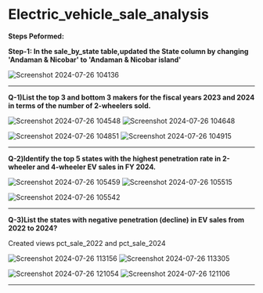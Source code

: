 # Electric_vehicle_sale_analysis

**Steps Peformed:**

**Step-1: In the sale_by_state table,updated the State column by changing 'Andaman & Nicobar' to 'Andaman & Nicobar island'**

![Screenshot 2024-07-26 104136](https://github.com/user-attachments/assets/1ebc51e6-08ad-4a2a-afe6-a88c318af147)


---

**Q-1)List the top 3 and bottom 3 makers for the fiscal years 2023 and 2024 in terms of the number of 2-wheelers sold.**

![Screenshot 2024-07-26 104548](https://github.com/user-attachments/assets/cd2b7c8d-9ba8-4a6c-8054-90b425caf1e4)
![Screenshot 2024-07-26 104648](https://github.com/user-attachments/assets/665f47b0-9ed0-41f7-a51d-a1b3e2c1aa0d)

![Screenshot 2024-07-26 104851](https://github.com/user-attachments/assets/86cc38b1-436a-416f-b066-1b583b7d96cc)
![Screenshot 2024-07-26 104915](https://github.com/user-attachments/assets/faf37f26-a2c5-41ae-8cc9-11daa6c61126)

---

**Q-2)ldentify the top 5 states with the highest penetration rate in 2-wheeler and 4-wheeler EV sales in FY 2024.**

![Screenshot 2024-07-26 105459](https://github.com/user-attachments/assets/d70041a4-2d60-482f-9e2b-1ab11e472466)
![Screenshot 2024-07-26 105515](https://github.com/user-attachments/assets/96e0982f-d73b-4e5b-be5b-254f8ffa219c)


![Screenshot 2024-07-26 105542](https://github.com/user-attachments/assets/eef8d855-193f-4b82-b13b-823d130cbe27)

***

**Q-3)List the states with negative penetration (decline) in EV sales from 2022 to 2024?**

Created views pct_sale_2022 and pct_sale_2024


![Screenshot 2024-07-26 113156](https://github.com/user-attachments/assets/7218aa66-cbbd-4ee2-93e6-b7597193fea9)
![Screenshot 2024-07-26 113305](https://github.com/user-attachments/assets/a99c2cb8-7ac4-4a45-b68c-c8ac3402f0fa)

![Screenshot 2024-07-26 121054](https://github.com/user-attachments/assets/29876281-ea9b-4d9b-beb1-4599cec8a32e)
![Screenshot 2024-07-26 121106](https://github.com/user-attachments/assets/001594d9-38d5-4e21-835a-f97ed32ede3e)

***


